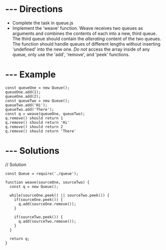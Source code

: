 # --- Directions

* Complete the task in queue.js
* Implement the 'weave' function.  Weave
receives two queues as arguments and combines the
contents of each into a new, third queue.
The third queue should contain the *alterating* content
of the two queues.  The function should handle
queues of different lengths without inserting
'undefined' into the new one.
*Do not* access the array inside of any queue, only
use the 'add', 'remove', and 'peek' functions.


# --- Example

    const queueOne = new Queue();
    queueOne.add(1);
    queueOne.add(2);
    const queueTwo = new Queue();
    queueTwo.add('Hi');
    queueTwo.add('There');
    const q = weave(queueOne, queueTwo);
    q.remove() should return 1
    q.remove() should return 'Hi'
    q.remove() should return 2
    q.remove() should return 'There'


# --- Solutions 


// Solution 

    const Queue = require('./queue');

    function weave(sourceOne, sourceTwo) {
      const q = new Queue();

      while(sourceOne.peek() || sourceTwo.peek()) {
        if(sourceOne.peek()) {
          q.add(sourceOne.remove());
        }

        if(sourceTwo.peek()) {
          q.add(sourceTwo.remove());
        }
      }

      return q;
    }